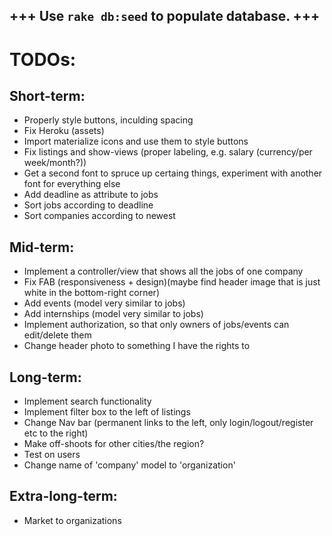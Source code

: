 ## +++ Use `rake db:seed` to populate database. +++

# TODOs:

## Short-term:
+ Properly style buttons, inculding spacing
+ Fix Heroku (assets)
+ Import materialize icons and use them to style buttons
+ Fix listings and show-views (proper labeling, e.g. salary (currency/per week/month?))
+ Get a second font to spruce up certaing things, experiment with another font for everything else
+ Add deadline as attribute to jobs
+ Sort jobs according to deadline
+ Sort companies according to newest


## Mid-term:
+ Implement a controller/view that shows all the jobs of one company
+ Fix FAB (responsiveness + design)(maybe find header image that is just white in the bottom-right corner)
+ Add events (model very similar to jobs)
+ Add internships (model very similar to jobs)
+ Implement authorization, so that only owners of jobs/events can edit/delete them
+ Change header photo to something I have the rights to


## Long-term:
+ Implement search functionality
+ Implement filter box to the left of listings
+ Change Nav bar (permanent links to the left, only login/logout/register etc to the right)
+ Make off-shoots for other cities/the region?
+ Test on users
+ Change name of 'company' model to 'organization'


## Extra-long-term:
+ Market to organizations